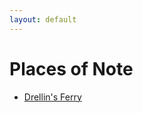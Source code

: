 ```yaml
---
layout: default
---
```

# Places of Note
* [Drellin's Ferry]({{site.baseurl}}/places/drellins_ferry.html)
